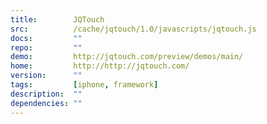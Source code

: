 ```yaml
---
title:        JQTouch
src:          /cache/jqtouch/1.0/javascripts/jqtouch.js
docs:         ""
repo:         ""
demo:         http://jqtouch.com/preview/demos/main/
home:         http://http://jqtouch.com/
version:      ""
tags:         [iphone, framework]
description:  ""
dependencies: ""
---
```


